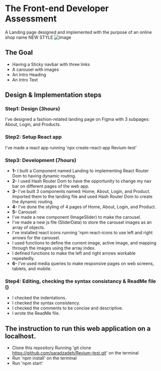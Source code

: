 # The Front-end Developer Assessment
A Landing page designed and implemented with the purpose of an online shop name NEW STYLE
![image](homePage.png)
## The Goal
* Having a Sticky navbar with three links
* A carousel with images
* An Intro Heading
* An Intro Text

## Design & Implementation steps
### Step1: Design (3hours)
I've designed a fashion-related landing page on Figma with 3 subpages: About, Login, and Products.

### Step2: Setup React app
I've made a react app running 'npx create-react-app Revium-test'

### Step3: Development (7hours)
* **1-** I built a Component named Landing to implementing React Router Dom to having dynamic routing.
* **2-** I used Hash Router Dom to have the opportunity to change my nav bar on different pages of the web app.
* **3-** I've built 3 components named: Home, About, Login, and Product. Imported them to the landing file and used Hash Router Dom to create the dynamic routing.
* **4-** I've done the styling of 4 pages of Home, About, Login, and Product.
*  **5-** Carousel: 
*  I've made a new component (ImageSlider) to make the carousel.
*  I've made a new js file (SliderData) to store the carousel images as an array of objects.
*  I've installed react icons running 'npm react-icons to use left and right arrows for the carousel.
*  I used functions to define the current image, active image, and mapping through the images using the array index.
*  I defined functions to make the left and right arrows workable repeatedly.
*  **6-** I've used media queries to make responsive pages on web screens, tablets, and mobile.
### Step4: Editing, checking the syntax consistancy & ReadMe file ()
* I checked the indentations.
* I checked the syntax consistency.
* I checked the comments to be concise and descriptive.
* I wrote the ReadMe file.

## The instruction to run this web application on a localhost.
* Clone this repository Running 'git clone https://github.com/saradzadeh/Revium-test.git' on the terminal
* Run 'npm install' on the terminal
* Run 'npm start'